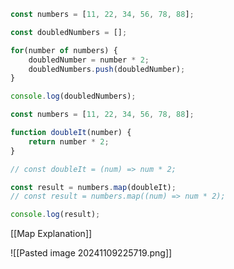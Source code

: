 
```js
const numbers = [11, 22, 34, 56, 78, 88];

const doubledNumbers = [];

for(number of numbers) {
	doubledNumber = number * 2;
	doubledNumbers.push(doubledNumber);	
}

console.log(doubledNumbers);
```

```js
const numbers = [11, 22, 34, 56, 78, 88];

function doubleIt(number) {
	return number * 2;
}

// const doubleIt = (num) => num * 2;

const result = numbers.map(doubleIt);
// const result = numbers.map((num) => num * 2);

console.log(result);
```

[[Map Explanation]]

![[Pasted image 20241109225719.png]]